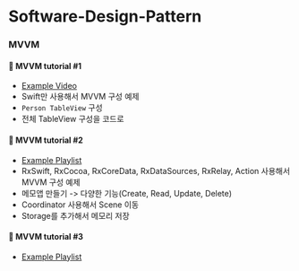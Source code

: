 # Software-Design-Pattern

### MVVM

 #### 🌊 MVVM tutorial #1 
- [Example Video](https://www.youtube.com/watch?v=qzXJckVxE4w)
- Swift만 사용해서 MVVM 구성 예제
- `Person TableView` 구성
- 전체 TableView 구성을 코드로 

#### 🌊 MVVM tutorial #2
- [Example Playlist](https://www.youtube.com/playlist?list=PLziSvys01Oek7ANk4rzOYobnUU_FTu5ns)
- RxSwift, RxCocoa, RxCoreData, RxDataSources, RxRelay, Action 사용해서 MVVM 구성 예제
- 메모앱 만들기 -> 다양한 기능(Create, Read, Update, Delete)
- Coordinator 사용해서 Scene 이동
- Storage를 추가해서 메모리 저장

#### 🌊 MVVM tutorial #3
- [Example Playlist](https://www.youtube.com/playlist?list=PLG9rdv7aU2N7LBcMoNCWXfKuckZL-WyKV)
